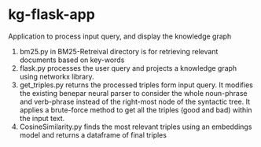 # kg-flask-app
Application to process input query, and display the knowledge graph

1. bm25.py in BM25-Retreival directory is for retrieving relevant documents based on key-words 
2. flask.py processes the user query and projects a knowledge graph using networkx library.
3. get_triples.py returns the processed triples form input query. It modifies the existing benepar neural parser to consider the whole noun-phrase and verb-phrase instead of the right-most node of the syntactic tree. It applies a brute-force method to get all the triples (good and bad) within the input text.
4. CosineSimilarity.py finds the most relevant triples using an embeddings model and returns a dataframe of final triples 
